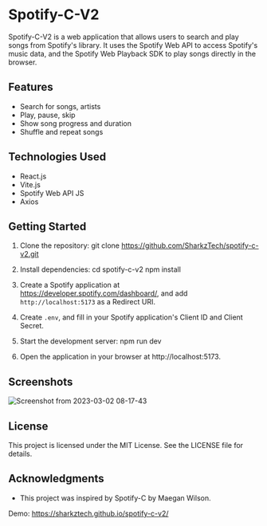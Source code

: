 # Spotify-C-V2

Spotify-C-V2 is a web application that allows users to search and play songs from Spotify's library. It uses the Spotify Web API to access Spotify's music data, and the Spotify Web Playback SDK to play songs directly in the browser.

## Features

- Search for songs, artists
- Play, pause, skip
- Show song progress and duration
- Shuffle and repeat songs

## Technologies Used

- React.js
- Vite.js
- Spotify Web API JS
- Axios

## Getting Started

1. Clone the repository:
git clone https://github.com/SharkzTech/spotify-c-v2.git


2. Install dependencies:
cd spotify-c-v2
npm install

3. Create a Spotify application at https://developer.spotify.com/dashboard/, and add `http://localhost:5173` as a Redirect URI.

4. Create `.env`, and fill in your Spotify application's Client ID and Client Secret.

5. Start the development server:
npm run dev


6. Open the application in your browser at http://localhost:5173.

## Screenshots

![Screenshot from 2023-03-02 08-17-43](https://user-images.githubusercontent.com/87173929/222338064-02d19cc7-cb88-41c5-8117-062bbab1b269.png)

## License

This project is licensed under the MIT License. See the LICENSE file for details.

## Acknowledgments

- This project was inspired by Spotify-C by Maegan Wilson.

Demo: https://sharkztech.github.io/spotify-c-v2/



